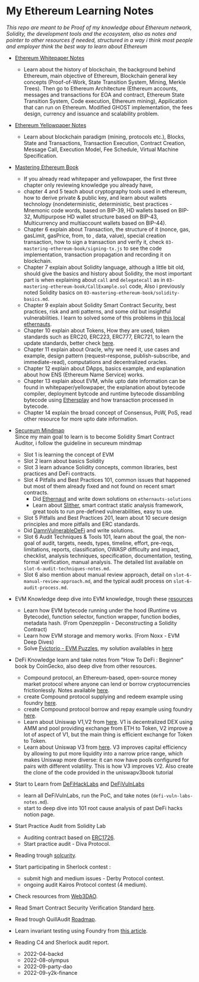 # My Ethereum Learning Notes

_This repo are meant to be Proof of my knowledge about Ethereum network, Solidity, the development tools and the ecosystem, also as notes and pointer to other resources if needed, structured in a way i think most people and employer think the best way to learn about Ethereum_

- [Ethereum Whitepaper Notes](https://github.com/said017/ethereum-learning-notes/blob/main/01-ethereum-whitepaper-notes.md)
  - Learn about the history of blockchain, the background behind Ethereum, main objective of Ethereum, Blockchain general key concepts (Proof-of-Work, State Transition System, Mining, Merkle Trees). Then go to Ethereum Architecture (Ethereum accounts, messages and transactions for EOA and contract, Ethereum State Transition System, Code execution, Ethereum mining), Appilication that can run on Ethereum. Modified GHOST implementation, the fees design, currency and issuance and scalability problem.
- [Ethereum Yellowpaper Notes](https://github.com/said017/ethereum-learning-notes/blob/main/02-ethereum-yellowpaper-notes.md)

  - Learn about blockchain paradigm (mining, protocols etc.), Blocks, State and Transactions, Transaction Execution, Contract Creation, Message Call, Execution Model, Fee Schedule, Virtual Machine Specification.

- [Mastering Ethereum Book](https://github.com/ethereumbook/ethereumbook)

  - If you already read whitepaper and yellowpaper, the first three chapter only reviewing knowledge you already have,
  - chapter 4 and 5 teach about cryptography tools used in ethereum, how to derive private & public key, and learn about wallets technology (nondeterministic, deterministic, best practices - Mnemonic code words, based on BIP-39, HD wallets based on BIP-32, Multipurpose HD wallet structure based on BIP-43, Multicurrency and multiaccount wallets based on BIP-44).
  - Chapter 6 explain about Transaction, the structure of it (nonce, gas, gasLimit, gasPrice, from, to , data, value), special creation transaction, how to sign a transaction and verify it, check `03-mastering-ethereum-book/signing-tx.js` to see the code implementation, transaction propagation and recording it on blockchain.
  - Chapter 7 explain about Solidity language, although a little bit old, should give the basics and history about Solidity, the most important part is when explaining about `call` and `delegatecall` as in `03-mastering-ethereum-book/CallExample.sol` code, Also i previously noted Solidity basics on `03-mastering-ethereum-book/solidity-basics.md`.
  - Chapter 9 explain about Solidity Smart Contract Security, best practices, risk and anti patterns, and some old but insightful vulnerabilities. I learn to solved some of this problems in [this local ethernauts](https://github.com/said017/local-ethernauts).
  - Chapter 10 explain about Tokens, How they are used, token standards such as ERC20, ERC223, ERC777, ERC721, to learn the update standards, better check [here](https://ethereum.org/en/developers/docs/standards/tokens/#:~:text=Here%20are%20some%20of%20the,for%20artwork%20or%20a%20song).
  - Chapter 11 explain about Oracle, why we need it, use cases and example, design pattern (request–response, publish-subscribe, and immediate-read), computations and decentralized oracles.
  - Chapter 12 explain about DApps, basics example, and explanation about how ENS (Ethereum Name Service) works.
  - Chapter 13 explain about EVM, while upto date information can be found in whitepaper/yellowpaper, the explanation about bytecode compiler, deployment bytcode and runtime bytecode dissambling bytecode using [Ethersplay](https://github.com/crytic/ethersplay) and how transaction processed in bytecode.
  - Chapter 14 explain the broad concept of Consensus, PoW, PoS, read other resource for more upto date information.

- [Secureum Mindmap](https://github.com/x676f64/secureum-mind_map) \
  Since my main goal to learn is to become Solidity Smart Contract Auditor, i follow the guideline in secureum mindmap

  - Slot 1 is learning the concept of EVM
  - Slot 2 learn about basics Solidity
  - Slot 3 learn advance Solidity concepts, common libraries, best practices and DeFi contracts.
  - Slot 4 Pitfalls and Best Practices 101, common issues that happened but most of them already fixed and not found on recent smart contracts.
    - Did [Ethernaut](https://ethernaut.openzeppelin.com/) and write down solutions on `ethernauts-solutions`
    - Learn about [Slither](https://github.com/crytic/slither), smart contract static analysis framework, great tools to run pre-defined vulnerabilities, easy to use.
  - Slot 5 Pitfalls and Best Practices 201, learn about 10 secure design principles and more pitfalls and ERC standards.
  - Did [DamnVulnerableDeFi](https://github.com/said017/ethereum-learning-notes/tree/main/damn-vunerable-defi-solutions) and write solutions.
  - Slot 6 Audit Techniques & Tools 101, learn about the goal, the non-goal of audit, targets, needs, types, timeline, effort, pre-reqs, limitations, reports, classification, OWASP difficulty and impact, checklist, analysis techniques, specification, documentation, testing, formal verification, manual analysis. The detailed list available on `slot-6-audit-techniques-notes.md`.
  - Slot 6 also mention about manual review approach, detail on `slot-6-manual-review-approach.md`, and the typical audit process on `slot-6-audit-process.md`.

- EVM Knowledge
  deep dive into EVM knowledge, trough these [resources](https://noxx3xxon.notion.site/noxx3xxon/The-EVM-Handbook-bb38e175cc404111a391907c4975426d)

  - Learn how EVM bytecode running under the hood (Runtime vs Bytecode), function selector, function wrapper, function bodies, metadata hash. (From Openzepplin - Deconstructing a Solidity Contract)
  - Learn how EVM storage and memory works. (From Noxx - EVM Deep Dives)
  - Solve [Fvictorio - EVM Puzzles](https://github.com/fvictorio/evm-puzzles), my solution availables in [here](https://github.com/said017/ethereum-learning-notes/tree/main/evm-puzzles-solutions)

- DeFi Knowledge
  learn and take notes from "How To DeFi : Beginner" book by CoinGecko, also deep dive from other resources.
  - Compound protocol, an Ethereum-based, open-source money market protocol where anyone can lend or borrow cryptocurrencies frictionlessly. Notes available [here](https://github.com/said017/ethereum-learning-notes/tree/main/defi-projects-deep-dive).
  - create Compound protocol supplying and redeem example using foundry [here](https://github.com/said017/defi-examples/blob/main/test/CompoundErc20.t.sol).
  - create Compound protocol borrow and repay example using foundry [here](https://github.com/said017/defi-examples/blob/main/test/CompoundErc20Borrow.t.sol).
  - Learn about Uniswap V1,V2 from [here](https://uniswapv3book.com/). V1 is decentralized DEX using AMM and pool providing exchange from ETH to Token, V2 improve a lot of aspect of V1, but the main thing is efficient exchange for Token to Token.
  - Learn about Uniswap V3 from [here](https://uniswapv3book.com/). V3 improves capital efficiency by allowing to put more liquidity into a narrow price range, which makes Uniswap more diverse: it can now have pools configured for pairs with different volatility. This is how V3 improves V2. Also create the clone of the code provided in the uniswapv3book tutorial
- Start to Learn from [DeFiHackLabs](https://github.com/SunWeb3Sec/DeFiHackLabs) and [DeFiVulnLabs](https://github.com/SunWeb3Sec/DeFiVulnLabs)

  - learn all DeFiVulnLabs, run the PoC, and take notes (`defi-vuln-labs-notes.md`).
  - start to deep dive into 101 root cause analysis of past DeFi hacks notion page.

- Start Practice Audit from Solidity Lab

  - Auditing contract based on [ERC1726](https://github.com/Roger-Wu/erc1726-dividend-paying-token).
  - Start practice audit - Diva Protocol.

- Reading trough [solcurity](https://github.com/transmissions11/solcurity).
- Start participating in Sherlock contest :
  - submit high and medium issues - Derby Protocol contest.
  - ongoing audit Kairos Protocol contest (4 medium).
- Check resources from [Web3DAO](https://www.web3securitydao.xyz/collaborating/resources).
- Read Smart Contract Security Verification Standard [here](https://github.com/ComposableSecurity/SCSVS).
- Read trough QuillAudit [Roadmap](https://github.com/Quillhash/QuillAudit_Auditor_Roadmap).
- Learn invariant testing using Foundry from [this article](https://mirror.xyz/horsefacts.eth/Jex2YVaO65dda6zEyfM_-DXlXhOWCAoSpOx5PLocYgw).
- Reading C4 and Sherlock audit report.
  - 2022-04-backd
  - 2022-08-olympus
  - 2022-09-party-dao
  - 2022-09-y2k-finance
